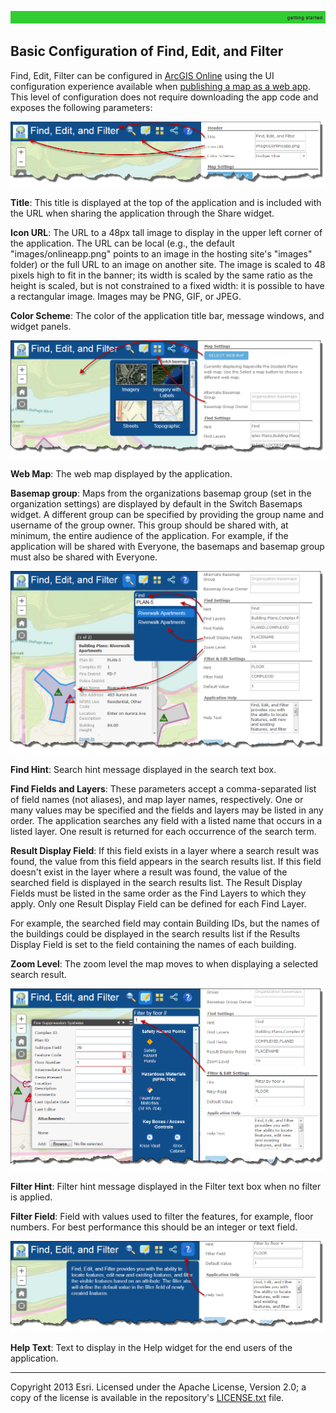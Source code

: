 [agol]: http://www.arcgis.com
[maptoapp]: http://resources.arcgis.com/en/help/arcgisonline/index.html#/Create_apps_from_maps/010q0000008t000000/
[LICENSE.txt]: ../../LICENSE.txt

[header]: images/FEF_Header.png
[filter]: images/FEF_Filter.png
[help]: images/FEF_Help.png
[map]: images/FEF_Map.png
[search]: images/FEF_Search.png

![](images/gettingStarted.png)


## Basic Configuration of Find, Edit, and Filter

Find, Edit, Filter can be configured in [ArcGIS Online][agol] using the UI configuration experience available when [publishing a map as a web app][maptoapp]. This level of configuration does not require downloading the app code and exposes the following parameters:

![Header configuration parameters][header]

**Title**: This title is displayed at the top of the application and is included with the URL when sharing the application through the Share widget.

**Icon URL**:  The URL to a 48px tall image to display in the upper left corner of the application. The URL can be local (e.g., the default "images/onlineapp.png" points to an image in the hosting site's "images" folder) or the full URL to an image on another site. The image is scaled to 48 pixels high to fit in the banner; its width is scaled by the same ratio as the height is scaled, but is not constrained to a fixed width: it is possible to have a rectangular image. Images may be PNG, GIF, or JPEG.


**Color Scheme**: The color of the application title bar, message windows, and widget panels.

![Map Settings parameters][map]

**Web Map**: The web map displayed by the application.

**Basemap group**: Maps from the organizations basemap group (set in the organization settings) are displayed by default in the Switch Basemaps widget. A different group can be specified by providing the group name and username of the group owner. This group should be shared with, at minimum, the entire audience of the application. For example, if the application will be shared with Everyone, the basemaps and basemap group must also be shared with Everyone.

![Find Settings parameters][search]

**Find Hint**: Search hint message displayed in the search text box.

**Find Fields and Layers**: These parameters accept a comma-separated list of field names (not aliases), and map layer names, respectively. One or many values may be specified and the fields and layers may be listed in any order. The application searches any field with a listed name that occurs in a listed layer. One result is returned for each occurrence of the search term.

**Result Display Field**: If this field exists in a layer where a search result was found, the value from this field appears in the search results list. If this field doesn't exist in the layer where a result was found, the value of the searched field is displayed in the search results list. The Result Display Fields must be listed in the same order as the Find Layers to which they apply. Only one Result Display Field can be defined for each Find Layer.

For example, the searched field may contain Building IDs, but the names of the buildings could be displayed in the search results list if the Results Display Field is set to the field containing the names of each building.

**Zoom Level**: The zoom level the map moves to when displaying a selected search result.

![Filter & Edit Settings parameters][filter]

**Filter Hint**: Filter hint message displayed in the Filter text box when no filter is applied.

**Filter Field**: Field with values used to filter the features, for example, floor numbers. For best performance this should be an integer or text field.

![Application Help settings][help]

**Help Text**: Text to display in the Help widget for the end users of the application.


----------
Copyright 2013 Esri. Licensed under the Apache License, Version 2.0; a copy of the license is available in the repository's [LICENSE.txt][] file.
